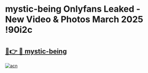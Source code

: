 # mystic-being Onlyfans Leaked - New Video & Photos March 2025 !90i2c

# <h2><a href="https://nkxtne.iuczelnia.edu.pl?title=mystic-being&ref=90i2c">🔗👉 🔴 mystic-being</a></h2>

[![acn](https://github.com/user-attachments/assets/0f9c940e-d8b0-45ae-aac7-cd30a18b3e1c)](https://nkxtne.iuczelnia.edu.pl?title=mystic-being&ref=90i2c)

